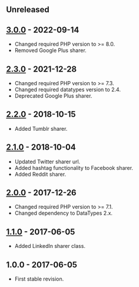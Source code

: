 ## Unreleased

## [3.0.0] - 2022-09-14
- Changed required PHP version to >= 8.0.
- Removed Google Plus sharer.

## [2.3.0] - 2021-12-28
- Changed required PHP version to >= 7.3.
- Changed required datatypes version to 2.4.
- Deprecated Google Plus sharer.

## [2.2.0] - 2018-10-15
- Added Tumblr sharer.

## [2.1.0] - 2018-10-04
- Updated Twitter sharer url.
- Added hashtag functionality to Facebook sharer.
- Added Reddit sharer.

## [2.0.0] - 2017-12-26
- Changed required PHP version to >= 7.1.
- Changed dependency to DataTypes 2.x.

## [1.1.0] - 2017-06-05
- Added LinkedIn sharer class.

## 1.0.0 - 2017-06-05
- First stable revision.

[3.0.0]: https://github.com/themichaelhall/link-sharer/compare/v2.3.0...v3.0.0
[2.3.0]: https://github.com/themichaelhall/link-sharer/compare/v2.2.0...v2.3.0
[2.2.0]: https://github.com/themichaelhall/link-sharer/compare/v2.1.0...v2.2.0
[2.1.0]: https://github.com/themichaelhall/link-sharer/compare/v2.0.0...v2.1.0
[2.0.0]: https://github.com/themichaelhall/link-sharer/compare/v1.1.0...v2.0.0
[1.1.0]: https://github.com/themichaelhall/link-sharer/compare/v1.0.0...v1.1.0
